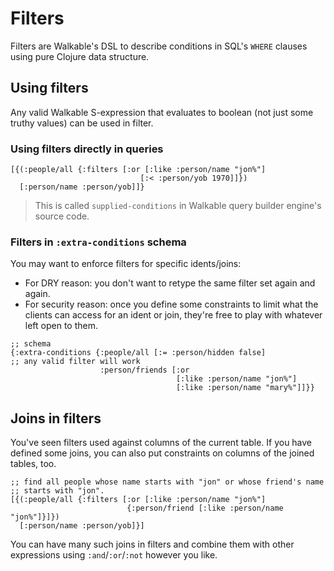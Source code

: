 # Filters

Filters are Walkable's DSL to describe conditions in SQL's `WHERE` clauses using pure Clojure data structure.

## Using filters

Any valid Walkable S-expression that evaluates to boolean \(not just some truthy values\) can be used in filter.

### Using filters directly in queries

```text
[{(:people/all {:filters [:or [:like :person/name "jon%"]
                             [:< :person/yob 1970]]})
  [:person/name :person/yob]]}
```

> This is called `supplied-conditions` in Walkable query builder engine's source code.

### Filters in `:extra-conditions` schema

You may want to enforce filters for specific idents/joins:

* For DRY reason: you don't want to retype the same filter set again and again.
* For security reason: once you define some constraints to limit what the clients can access for an ident or join, they're free to play with whatever left open to them.

```text
;; schema
{:extra-conditions {:people/all [:= :person/hidden false]
;; any valid filter will work
                    :person/friends [:or
                                     [:like :person/name "jon%"]
                                     [:like :person/name "mary%"]]}}
```

## Joins in filters

You've seen filters used against columns of the current table. If you have defined some joins, you can also put constraints on columns of the joined tables, too.

```text
;; find all people whose name starts with "jon" or whose friend's name
;; starts with "jon".
[{(:people/all {:filters [:or [:like :person/name "jon%"]
                          {:person/friend [:like :person/name "jon%"]}]})
  [:person/name :person/yob]}]
```

You can have many such joins in filters and combine them with other expressions using `:and`/`:or`/`:not` however you like.

